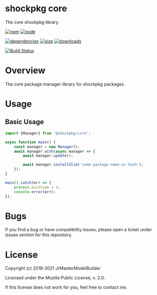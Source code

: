 # shockpkg core

The core shockpkg library.

[![npm](https://img.shields.io/npm/v/@shockpkg/core.svg)](https://npmjs.com/package/@shockpkg/core)
[![node](https://img.shields.io/node/v/@shockpkg/core.svg)](https://nodejs.org)

[![dependencies](https://img.shields.io/david/shockpkg/core.svg)](https://david-dm.org/shockpkg/core)
[![size](https://packagephobia.now.sh/badge?p=@shockpkg/core)](https://packagephobia.now.sh/result?p=@shockpkg/core)
[![downloads](https://img.shields.io/npm/dm/@shockpkg/core.svg)](https://npmcharts.com/compare/@shockpkg/core?minimal=true)

[![Build Status](https://github.com/shockpkg/core/workflows/main/badge.svg?branch=master)](https://github.com/shockpkg/core/actions?query=workflow%3Amain+branch%3Amaster)


# Overview

The core package manager library for shockpkg packages.


# Usage

## Basic Usage

```js
import {Manager} from '@shockpkg/core';

async function main() {
	const manager = new Manager();
	await manager.with(async manager => {
		await manager.update();

		await manager.installSlim('some-package-name-or-hash');
	});
}

main().catch(err => {
	process.exitCode = 1;
	console.error(err);
});
```


# Bugs

If you find a bug or have compatibility issues, please open a ticket under issues section for this repository.


# License

Copyright (c) 2018-2021 JrMasterModelBuilder

Licensed under the Mozilla Public License, v. 2.0.

If this license does not work for you, feel free to contact me.
